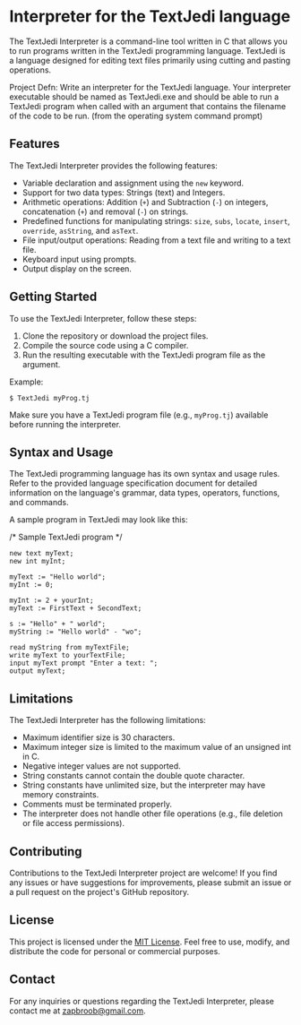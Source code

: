# Interpreter for the TextJedi language

The TextJedi Interpreter is a command-line tool written in C that allows you to run programs written in the TextJedi programming language. TextJedi is a language designed for editing text files primarily using cutting and pasting operations.

Project Defn: Write an interpreter for the TextJedi language. Your interpreter executable should be named as TextJedi.exe and should be able to run a TextJedi program when called with an argument that contains the filename of the code to be run. (from the operating system command prompt)

## Features

The TextJedi Interpreter provides the following features:

- Variable declaration and assignment using the `new` keyword.
- Support for two data types: Strings (text) and Integers.
- Arithmetic operations: Addition (`+`) and Subtraction (`-`) on integers, concatenation (`+`) and removal (`-`) on strings.
- Predefined functions for manipulating strings: `size`, `subs`, `locate`, `insert`, `override`, `asString`, and `asText`.
- File input/output operations: Reading from a text file and writing to a text file.
- Keyboard input using prompts.
- Output display on the screen.

## Getting Started

To use the TextJedi Interpreter, follow these steps:

1. Clone the repository or download the project files.
2. Compile the source code using a C compiler.
3. Run the resulting executable with the TextJedi program file as the argument.

Example:
```
$ TextJedi myProg.tj
```

Make sure you have a TextJedi program file (e.g., `myProg.tj`) available before running the interpreter.

## Syntax and Usage

The TextJedi programming language has its own syntax and usage rules. Refer to the provided language specification document for detailed information on the language's grammar, data types, operators, functions, and commands.

A sample program in TextJedi may look like this:

/* Sample TextJedi program */

```
new text myText;
new int myInt;

myText := "Hello world";
myInt := 0;

myInt := 2 + yourInt;
myText := FirstText + SecondText;

s := "Hello" + " world";
myString := "Hello world" - "wo";

read myString from myTextFile;
write myText to yourTextFile;
input myText prompt "Enter a text: ";
output myText;

```

## Limitations

The TextJedi Interpreter has the following limitations:

- Maximum identifier size is 30 characters.
- Maximum integer size is limited to the maximum value of an unsigned int in C.
- Negative integer values are not supported.
- String constants cannot contain the double quote character.
- String constants have unlimited size, but the interpreter may have memory constraints.
- Comments must be terminated properly.
- The interpreter does not handle other file operations (e.g., file deletion or file access permissions).

## Contributing

Contributions to the TextJedi Interpreter project are welcome! If you find any issues or have suggestions for improvements, please submit an issue or a pull request on the project's GitHub repository.

## License

This project is licensed under the [MIT License](LICENSE). Feel free to use, modify, and distribute the code for personal or commercial purposes.

## Contact

For any inquiries or questions regarding the TextJedi Interpreter, please contact me at zapbroob@gmail.com.
